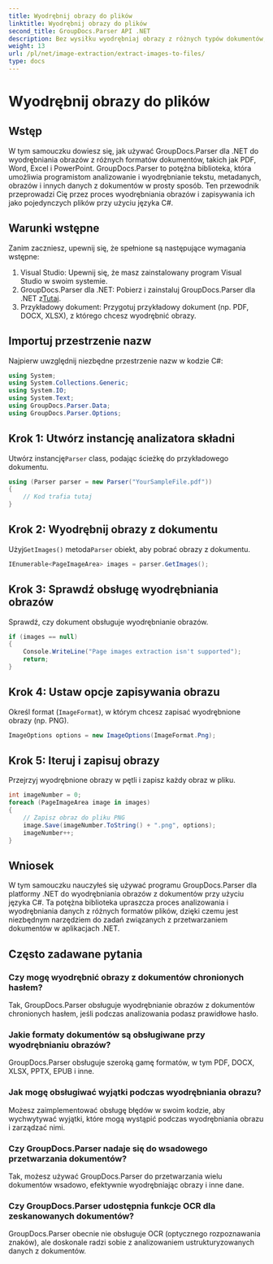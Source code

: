 ```yaml
---
title: Wyodrębnij obrazy do plików
linktitle: Wyodrębnij obrazy do plików
second_title: GroupDocs.Parser API .NET
description: Bez wysiłku wyodrębniaj obrazy z różnych typów dokumentów, takich jak PDF i DOCX, za pomocą GroupDocs.Parser dla .NET. Uprość zadania analizowania dokumentów.
weight: 13
url: /pl/net/image-extraction/extract-images-to-files/
type: docs
---
```

# Wyodrębnij obrazy do plików

## Wstęp
W tym samouczku dowiesz się, jak używać GroupDocs.Parser dla .NET do wyodrębniania obrazów z różnych formatów dokumentów, takich jak PDF, Word, Excel i PowerPoint. GroupDocs.Parser to potężna biblioteka, która umożliwia programistom analizowanie i wyodrębnianie tekstu, metadanych, obrazów i innych danych z dokumentów w prosty sposób. Ten przewodnik przeprowadzi Cię przez proces wyodrębniania obrazów i zapisywania ich jako pojedynczych plików przy użyciu języka C#.
## Warunki wstępne
Zanim zaczniesz, upewnij się, że spełnione są następujące wymagania wstępne:
1. Visual Studio: Upewnij się, że masz zainstalowany program Visual Studio w swoim systemie.
2.  GroupDocs.Parser dla .NET: Pobierz i zainstaluj GroupDocs.Parser dla .NET z[Tutaj](https://releases.groupdocs.com/parser/net/).
3. Przykładowy dokument: Przygotuj przykładowy dokument (np. PDF, DOCX, XLSX), z którego chcesz wyodrębnić obrazy.

## Importuj przestrzenie nazw
Najpierw uwzględnij niezbędne przestrzenie nazw w kodzie C#:
```csharp
using System;
using System.Collections.Generic;
using System.IO;
using System.Text;
using GroupDocs.Parser.Data;
using GroupDocs.Parser.Options;
```
## Krok 1: Utwórz instancję analizatora składni
 Utwórz instancję`Parser` class, podając ścieżkę do przykładowego dokumentu.
```csharp
using (Parser parser = new Parser("YourSampleFile.pdf"))
{
    // Kod trafia tutaj
}
```
## Krok 2: Wyodrębnij obrazy z dokumentu
 Użyj`GetImages()` metoda`Parser` obiekt, aby pobrać obrazy z dokumentu.
```csharp
IEnumerable<PageImageArea> images = parser.GetImages();
```
## Krok 3: Sprawdź obsługę wyodrębniania obrazów
Sprawdź, czy dokument obsługuje wyodrębnianie obrazów.
```csharp
if (images == null)
{
    Console.WriteLine("Page images extraction isn't supported");
    return;
}
```
## Krok 4: Ustaw opcje zapisywania obrazu
Określ format (`ImageFormat`), w którym chcesz zapisać wyodrębnione obrazy (np. PNG).
```csharp
ImageOptions options = new ImageOptions(ImageFormat.Png);
```
## Krok 5: Iteruj i zapisuj obrazy
Przejrzyj wyodrębnione obrazy w pętli i zapisz każdy obraz w pliku.
```csharp
int imageNumber = 0;
foreach (PageImageArea image in images)
{
    // Zapisz obraz do pliku PNG
    image.Save(imageNumber.ToString() + ".png", options);
    imageNumber++;
}
```

## Wniosek
W tym samouczku nauczyłeś się używać programu GroupDocs.Parser dla platformy .NET do wyodrębniania obrazów z dokumentów przy użyciu języka C#. Ta potężna biblioteka upraszcza proces analizowania i wyodrębniania danych z różnych formatów plików, dzięki czemu jest niezbędnym narzędziem do zadań związanych z przetwarzaniem dokumentów w aplikacjach .NET.

## Często zadawane pytania
### Czy mogę wyodrębnić obrazy z dokumentów chronionych hasłem?
Tak, GroupDocs.Parser obsługuje wyodrębnianie obrazów z dokumentów chronionych hasłem, jeśli podczas analizowania podasz prawidłowe hasło.
### Jakie formaty dokumentów są obsługiwane przy wyodrębnianiu obrazów?
GroupDocs.Parser obsługuje szeroką gamę formatów, w tym PDF, DOCX, XLSX, PPTX, EPUB i inne.
### Jak mogę obsługiwać wyjątki podczas wyodrębniania obrazu?
Możesz zaimplementować obsługę błędów w swoim kodzie, aby wychwytywać wyjątki, które mogą wystąpić podczas wyodrębniania obrazu i zarządzać nimi.
### Czy GroupDocs.Parser nadaje się do wsadowego przetwarzania dokumentów?
Tak, możesz używać GroupDocs.Parser do przetwarzania wielu dokumentów wsadowo, efektywnie wyodrębniając obrazy i inne dane.
### Czy GroupDocs.Parser udostępnia funkcje OCR dla zeskanowanych dokumentów?
GroupDocs.Parser obecnie nie obsługuje OCR (optycznego rozpoznawania znaków), ale doskonale radzi sobie z analizowaniem ustrukturyzowanych danych z dokumentów.